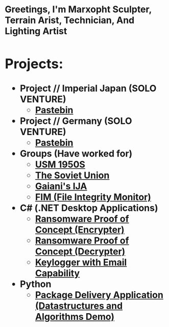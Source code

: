 <h1>Greetings, I'm Marxopht <b>Sculpter</a>, <a>Terrain Arist</a>, <a>Technician</a>, <a>And Lighting Artist</a>

<h2>Projects:</h2>

- <b>Project // Imperial Japan (SOLO VENTURE)</b>
  - [Pastebin](https://pastebin.com/p6DFgrS0)
- <b>Project // Germany (SOLO VENTURE)</b>
  - [Pastebin](https://pastebin.com/yyrxNDGs)
- <b>Groups (Have worked for)</b>
  - [USM 1950S](https://www.roblox.com/groups/4285550/US-MiIitary-1950s#!/)
  - [The Soviet Union](https://www.roblox.com/groups/3878994/The-Soviet-Union#!/)
  - [Gaiani's IJA](https://www.roblox.com/groups/9898651/IJA-Imperial-Japan#!/)
  - [FIM (File Integrity Monitor)](https://github.com/joshmadakor1/PowerShell-Integrity-FIM)
- <b>C# (.NET Desktop Applications)</b>
  - [Ransomware Proof of Concept (Encrypter)](https://github.com/joshmadakor1/EncrypterPOC)
  - [Ransomware Proof of Concept (Decrypter)](https://github.com/joshmadakor1/DecrypterPOC)
  - [Keylogger with Email Capability](https://github.com/joshmadakor1/Key-Logger-With-Email)
- <b>Python</b>
  - [Package Delivery Application (Datastructures and Algorithms Demo)](https://github.com/joshmadakor1/Package-Delivery-Pathfinding-Algorithm)
